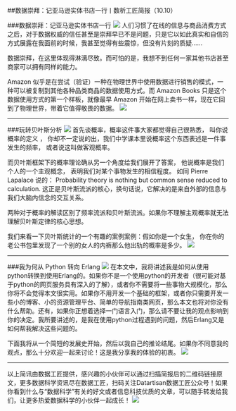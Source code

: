 ##数据崇拜：记亚马逊实体书店一行丨数析工匠简报（10.10） 

###数据崇拜：记亚马逊实体书店一行 
![](http://static.datartisan.com/upload/attachment/2016/09/HPouAp3B.png)
人们习惯了在线的信息与商品消费方式之后，对于数据权威的信任甚至是崇拜早已不是问题，只是它以如此真实和自信的方式展露在我面前的时候，我甚至觉得有些震惊，但没有片刻的质疑......

数据崇拜，在这里体现得淋漓尽致。而可怕的是，我想不到任何一家其他书店甚至商家可以拥有同样的能力。

Amazon 似乎是在尝试（验证）一种在物理世界中使用数据进行销售的模式，一种可以被复制到其他各种品类商品的数据使用方式。而 Amazon Books 只是这个数据使用方式的第一个样板，就像最早 Amazon 开始在网上卖书一样，现在它回到了物理世界，带着它值得敬畏的数据。
![](http://static.datartisan.com/upload/attachment/2016/09/XnsR7VLZ.png)
***

###玩转贝叶斯分析
![](http://static.datartisan.com/upload/attachment/2016/09/bHkl6rou.png)
首先谈概率，概率这件事大家都觉得自己很熟悉， 叫你说概率的定义 ， 你却不一定说的出，我们中学课本里说概率这个东西表述是一件事发生的频率， 或者说这叫做客观概率。

而贝叶斯框架下的概率理论确从另一个角度给我们展开了答案， 他说概率是我们个人的一个主观概念， 表明我们对某个事物发生的相信程度。 如同 Pierre Lapalace 说的： Probability theory is nothing but common sense reduced to calculation.  这正是贝叶斯流派的核心，换句话说，它解决的是来自外部的信息与我们大脑内信念的交互关系。

两种对于概率的解读区别了频率流派和贝叶斯流派。如果你不理解主观概率就无法理解贝叶斯定律的核心思想。

我们来看一下贝叶斯统计的一个有趣的案例案例：假如你是一个女生， 你在你的老公书包里发现了一个别的女人的内裤那么他出轨的概率是多少。
![](http://static.datartisan.com/upload/attachment/2016/09/HVE6MS2l.png)
***


###我为何从 Python 转向 Erlang
![](http://static.datartisan.com/upload/attachment/2016/09/233Rj6lE.jpg)
在本文中，我将讲述我是如何从使用python转换到使用Erlang的。如果你不是一个使用python的开发者（很可能对基于python的网页服务具有深入的了解），或者你不需要将一些事物大规模化，那么你将不会觉得本文很实用。如果你不用开发一个基础的框架，或者你只需要开发一些小的博客、小的资源管理平台、简单的导航指南类网页，那么本文也将对你没有什么帮助。还有，如果你正想着选择一门语言入门，那么请不要让我的观点影响到你的决定。我所要讲述的，是我在使用python过程遇到的问题，然后Erlang又是如何帮我解决这些问题的。

下面我将从一个简短的发展史开始，然后以我自己的推论结尾。如果你不同意我的观点，那么十分欢迎一起来讨论！这是我分享我的体验的初衷。
![](http://static.datartisan.com/upload/attachment/2016/09/RaNakWu0.png)
***
以上简讯由数据工匠提供，感兴趣的小伙伴可以通过扫描简报后的二维码链接原文，更多数据科学资讯尽在数据工匠，扫码关注Datartisan数据工匠公众号！如果你看到什么与“数据科学”有关的好文或者信息科技优质的文章，可以随手转发给我们，让更多热爱数据科学的小伙伴一起成长！
![](http://static.datartisan.com/upload/attachment/2016/05/xKM5xlV4.png)
